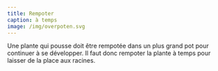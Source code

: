 ```yaml
---
title: Rempoter
caption: à temps
image: /img/overpoten.svg
---
```


Une plante qui pousse doit être rempotée dans un plus grand pot pour continuer à se développer. Il faut donc rempoter la plante à temps pour laisser de la place aux racines.
